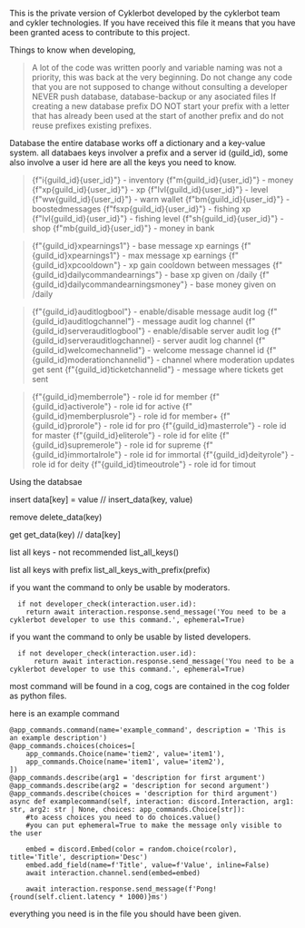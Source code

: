 This is the private version of Cyklerbot developed by the cyklerbot team and cykler technologies.
If you have received this file it means that you have been granted acess to contribute to this project.

Things to know when developing, 
  > A lot of the code was written poorly and variable naming was not a priority, this was back at the very beginning.
  > Do not change any code that you are not supposed to change without consulting a developer
  > NEVER push database, database-backup or any asociated files
  > If creating a new database prefix DO NOT start your prefix with a letter that has already been used at the start of another prefix and do not reuse prefixes existing prefixes.

Database
the entire database works off a dictionary and a key-value system.
all databaes keys involver a prefix and a server id (guild_id), some also involve a user id
here are all the keys you need to know.
  > {f"i{guild_id}{user_id}"} - inventory
  > {f"m{guild_id}{user_id}"} - money
  > {f"xp{guild_id}{user_id}"} - xp
  > {f"lvl{guild_id}{user_id}"} - level
  > {f"ww{guild_id}{user_id}"} - warn wallet
  > {f"bm{guild_id}{user_id}"} - boostedmessages
  > {f"fsxp{guild_id}{user_id}"} - fishing xp
  > {f"lvl{guild_id}{user_id}"} - fishing level
  > {f"sh{guild_id}{user_id}"} - shop
  > {f"mb{guild_id}{user_id}"} - money in bank

  > {f"{guild_id}xpearnings1"} - base message xp earnings
  > {f"{guild_id}xpearnings1"} - max message xp earnings
  > {f"{guild_id}xpcooldown"} - xp gain cooldown between messages
  > {f"{guild_id}dailycommandearnings"} - base xp given on /daily
  > {f"{guild_id}dailycommandearningsmoney"} - base money given on /daily

  > {f"{guild_id}auditlogbool"} - enable/disable message audit log
  > {f"{guild_id}auditlogchannel"} - message audit log channel
  > {f"{guild_id}serverauditlogbool"} - enable/disable server audit log 
  > {f"{guild_id}serverauditlogchannel} - server audit log channel
  > {f"{guild_id}welcomechannelid"} - welcome message channel id
  > {f"{guild_id}moderationchannelid"} - channel where moderation updates get sent
  > {f"{guild_id}ticketchannelid"} - message where tickets get sent

  > {f"{guild_id}memberrole"} - role id for member
  > {f"{guild_id}activerole"} - role id for active
  > {f"{guild_id}memberplusrole"} - role id for member+
  > {f"{guild_id}prorole"} - role id for pro
  > {f"{guild_id}masterrole"} - role id for master
  > {f"{guild_id}eliterole"} - role id for elite
  > {f"{guild_id}supremerole"} - role id for supreme
  > {f"{guild_id}immortalrole"} - role id for immortal
  > {f"{guild_id}deityrole"} - role id for deity
  > {f"{guild_id}timeoutrole"} - role id for timout

Using the databsae

insert
data[key] = value // insert_data(key, value)

remove
delete_data(key)

get
get_data(key) // data[key]

list all keys - not recommended
list_all_keys()

list all keys with prefix
list_all_keys_with_prefix(prefix)


if you want the command to only be usable by moderators.
```
  if not developer_check(interaction.user.id):
    return await interaction.response.send_message('You need to be a cyklerbot developer to use this command.', ephemeral=True)
```

if you want the command to only be usable by listed developers.
```
  if not developer_check(interaction.user.id):
      return await interaction.response.send_message('You need to be a cyklerbot developer to use this command.', ephemeral=True)
```

most command will be found in a cog, cogs are contained in the cog folder as python files.

here is an example command
```
@app_commands.command(name='example_command', description = 'This is an example description')
@app_commands.choices(choices=[
    app_commands.Choice(name='tiem2', value='item1'),
    app_commands.Choice(name='item1', value='item2'),
])  
@app_commands.describe(arg1 = 'description for first argument')
@app_commands.describe(arg2 = 'description for second argument')
@app_commands.describe(choices = 'description for third argument')
async def examplecommand(self, interaction: discord.Interaction, arg1: str, arg2: str | None, choices: app_commands.Choice[str]):
    #to acess choices you need to do choices.value()
    #you can put ephemeral=True to make the message only visible to the user
    
    embed = discord.Embed(color = random.choice(rcolor), title='Title', description='Desc')
    embed.add_field(name=f'Title', value=f'Value', inline=False)
    await interaction.channel.send(embed=embed)
    
    await interaction.response.send_message(f'Pong! {round(self.client.latency * 1000)}ms')
```

everything you need is in the file you should have been given.
  
